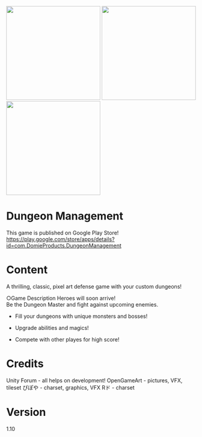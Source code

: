 <img src="https://lh3.googleusercontent.com/cK-tABOtZrrfzX5WqDssQh1AjjnuteRAUVtBFk13KHuEPTDU0ifTsn8CM71FoQhenAo2=w1536-h754-rw" width="250"> <img src="https://lh3.googleusercontent.com/WJgd6eM9hQGLpBfASymWdVrpyhEIi9vF_ExwXB0SRYYdkD1pF6BUk9INk4v0OiIdbQ=w1536-h754-rw" width="250"> <img src="https://lh3.googleusercontent.com/DNYEWyOPtFBaCTGQN6p90bzBSSJvNxN7Sbo78xbD4LTQNqG4qiTjG-RX9oKCnSFJ_FD9=w1536-h754-rw" width="250">
  
Dungeon Management
===
This game is published on Google Play Store!
https://play.google.com/store/apps/details?id=com.DomieProducts.DungeonManagement
  
Content
===
A thrilling, classic, pixel art defense game with your custom dungeons!  
  
○Game Description
Heroes will soon arrive!  
Be the Dungeon Master and fight against upcoming enemies.

- Fill your dungeons with unique monsters and bosses!
  
- Upgrade abilities and magics!

- Compete with other playes for high score!

Credits
===
Unity Forum - all helps on development!
OpenGameArt - pictures, VFX, tileset
ぴぽや - charset, graphics, VFX
Rド - charset

Version
===
1.10
